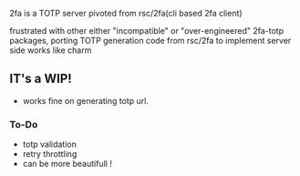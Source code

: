 2fa is a TOTP server pivoted from rsc/2fa(cli based 2fa client)

frustrated with other either "incompatible" or "over-engineered" 2fa-totp packages,
porting TOTP generation code from rsc/2fa to implement server side works like charm



## IT's a WIP!
- works fine on generating totp url.

### To-Do
- totp validation
- retry throttling 
- can be more beautifull !